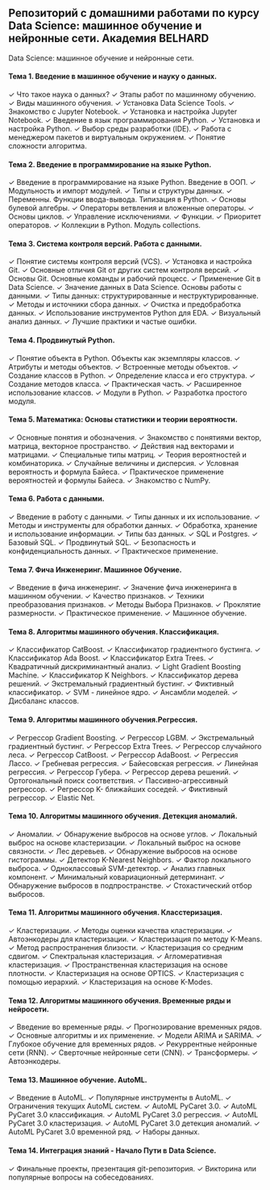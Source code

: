 ## Репозиторий с домашними работами по курсу  Data Science: машинное обучение и нейронные сети.  Академия BELHARD

Data Science: машинное обучение и нейронные сети.

#### Тема 1. Введение в машинное обучение и науку о данных.
✓ Что такое наука о данных?
✓ Этапы работ по машинному обучению.
✓ Виды машинного обучения.
✓ Установка Data Science Tools.
✓ Знакомство с Jupyter Notebook.
✓ Установка и настройка Jupyter Notebook.
✓ Введение в язык программирования Python.
✓ Установка и настройка Python.
✓ Выбор среды разработки (IDE).
✓ Работа с менеджером пакетов и виртуальным окружением.
✓ Понятие сложности алгоритма.

#### Тема 2. Введение в программирование на языке Python.
✓ Введение в программирование на языке Python. Введение в ООП.
✓ Модульность и импорт модулей.
✓ Типы и структуры данных.
✓ Переменны. Функции ввода-вывода. Типизация в Python.
✓ Основы булевой алгебры.
✓ Операторы ветвления и вложенные операторы.
✓ Основы циклов.
✓ Управление исключениями.
✓ Функции.
✓ Приоритет операторов.
✓ Коллекции в Python. Модуль collections.

#### Тема 3. Система контроля версий. Работа с данными.
✓ Понятие системы контроля версий (VCS).
✓ Установка и настройка Git.
✓ Основные отличия Git от других систем контроля версий.
✓ Основы Git. Основные команды и рабочий процесс.
✓ Применение Git в Data Science.
✓ Значение данных в Data Science. Основы работы с данными.
✓ Типы данных: структурированные и неструктурированные.
✓ Методы и источники сбора данных.
✓ Очистка и предобработка данных.
✓ Использование инструментов Python для EDA.
✓ Визуальный анализ данных.
✓ Лучшие практики и частые ошибки.

#### Тема 4. Продвинутый Python.
✓ Понятие объекта в Python. Объекты как экземпляры классов.
✓ Атрибуты и методы объектов.
✓ Встроенные методы объектов.
✓ Создание классов в Python.
✓ Определение класса и его структура.
✓ Создание методов класса.
✓ Практическая часть.
✓ Расширенное использование классов.
✓ Модули в Python.
✓ Разработка простого модуля.

#### Тема 5. Математика: Основы статистики и теории вероятности.
✓ Основные понятия и обозначения.
✓ Знакомство с понятиями вектор, матрица, векторное пространство.
✓ Действия над векторами и матрицами.
✓ Специальные типы матриц.
✓ Теория вероятностей и комбинаторика.
✓ Случайные величины и дисперсия.
✓ Условная вероятность и формула Байеса.
✓ Практическое применение вероятностей и формулы Байеса.
✓ Знакомство с NumPy.

#### Тема 6. Работа с данными.
✓ Введение в работу с данными.
✓ Типы данных и их использование.
✓ Методы и инструменты для обработки данных.
✓ Обработка, хранение и использование информации.
✓ Типы баз данных.
✓ SQL и Postgres.
✓ Базовый SQL.
✓ Продвинутый SQL.
✓ Безопасность и конфиденциальность данных.
✓ Практическое применение.

#### Тема 7. Фича Инженеринг. Машинное Обучение.
✓ Введение в фича инженеринг.
✓ Значение фича инженеринга в машинном обучении.
✓ Качество признаков.
✓ Техники преобразования признаков.
✓ Методы Выбора Признаков.
✓ Проклятие размерности.
✓ Практическое применение.
✓ Машинное обучение.

#### Тема 8. Алгоритмы машинного обучения. Классификация.
✓ Классификатор CatBoost.
✓ Классификатор градиентного бустинга.
✓ Классификатор Ada Boost.
✓ Классификатор Extra Trees.
✓ Квадратичный дискриминантный анализ.
✓ Light Gradient Boosting Machine.
✓ Классификатор K Neighbors.
✓ Классификатор дерева решений.
✓ Экстремальный градиентный бустинг.
✓ Фиктивный классификатор.
✓ SVM - линейное ядро.
✓ Ансамбли моделей.
✓ Дисбаланс классов.

#### Тема 9. Алгоритмы машинного обучения.Регрессия.
✓ Регрессор Gradient Boosting.
✓ Регрессор LGBM.
✓ Экстремальный градиентный бустинг.
✓ Регрессор Extra Trees.
✓ Регрессор случайного леса.
✓ Регрессор CatBoost.
✓ Регрессор AdaBoost.
✓ Регрессия Лассо.
✓ Гребневая регрессия.
✓ Байесовская регрессия.
✓ Линейная регрессия.
✓ Регрессор Губера.
✓ Регрессор дерева решений.
✓ Ортогональный поиск соответствия.
✓ Пассивно-агрессивный регрессор.
✓ Регрессор K- ближайших соседей.
✓ Фиктивный регрессор.
✓ Elastic Net.

#### Тема 10. Алгоритмы машинного обучения. Детекция аномалий.
✓ Аномалии.
✓ Обнаружение выбросов на основе углов.
✓ Локальный выброс на основе кластеризации.
✓ Локальный выброс на основе связности.
✓ Лес деревьев.
✓ Обнаружение выбросов на основе гистограммы.
✓ Детектор K-Nearest Neighbors.
✓ Фактор локального выброса.
✓ Одноклассовый SVM-детектор.
✓ Анализ главных компонент.
✓ Минимальный ковариационный детерминант.
✓ Обнаружение выбросов в подпространстве.
✓ Стохастический отбор выбросов.

#### Тема 11. Алгоритмы машинного обучения. Класстеризация.
✓ Кластеризации.
✓ Методы оценки качества кластеризации.
✓ Автоэнкодеры для кластеризации.
✓ Кластеризация по методу K-Means.
✓ Метод распространения близости.
✓ Кластеризация со средним сдвигом.
✓ Спектральная кластеризация.
✓ Агломеративная кластеризация.
✓ Пространственная кластеризация на основе плотности.
✓ Кластеризация на основе OPTICS.
✓ Кластеризация с помощью иерархий.
✓ Кластеризация на основе K-Modes.

#### Тема 12. Алгоритмы машинного обучения. Временные ряды и нейросети.
✓ Введение во временные ряды.
✓ Прогнозирование временных рядов.
✓ Основные алгоритмы и их применение.
✓ Модели ARIMA и SARIMA.
✓ Глубокое обучение для временных рядов.
✓ Рекуррентные нейронные сети (RNN).
✓ Сверточные нейронные сети (CNN).
✓ Трансформеры.
✓ Автоэнкодеры.

#### Тема 13. Машинное обучение. AutoML.
✓ Введение в AutoML.
✓ Популярные инструменты в AutoML.
✓ Ограничения текущих AutoML систем.
✓ AutoML PyCaret 3.0.
✓ AutoML PyCaret 3.0 классификация.
✓ AutoML PyCaret 3.0 регрессия.
✓ AutoML PyCaret 3.0 кластеризация.
✓ AutoML PyCaret 3.0 детекция аномалий.
✓ AutoML PyCaret 3.0 временной ряд.
✓ Наборы данных.

#### Тема 14. Интеграция знаний - Начало Пути в Data Science.
✓ Финальные проекты, презентация git-репозитория.
✓ Викторина или популярные вопросы на собеседованиях.
